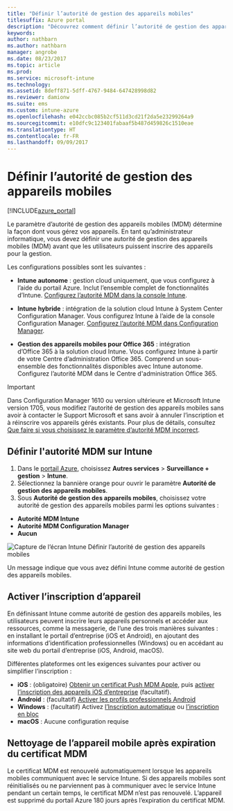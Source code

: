 ```yaml
---
title: "Définir l’autorité de gestion des appareils mobiles"
titlesuffix: Azure portal
description: "Découvrez comment définir l’autorité de gestion des appareils mobiles dans Intune. \""
keywords: 
author: nathbarn
ms.author: nathbarn
manager: angrobe
ms.date: 08/23/2017
ms.topic: article
ms.prod: 
ms.service: microsoft-intune
ms.technology: 
ms.assetid: 8deff871-5dff-4767-9484-647428998d82
ms.reviewer: damionw
ms.suite: ems
ms.custom: intune-azure
ms.openlocfilehash: e042ccbc085b2cf511d3cd21f2da5e23299264a9
ms.sourcegitcommit: e10dfc9c123401fabaaf5b487d459826c1510eae
ms.translationtype: HT
ms.contentlocale: fr-FR
ms.lasthandoff: 09/09/2017
---
```

# <a name="set-the-mobile-device-management-authority"></a>Définir l’autorité de gestion des appareils mobiles

[!INCLUDE[azure_portal](./includes/azure_portal.md)]

Le paramètre d’autorité de gestion des appareils mobiles (MDM) détermine la façon dont vous gérez vos appareils. En tant qu’administrateur informatique, vous devez définir une autorité de gestion des appareils mobiles (MDM) avant que les utilisateurs puissent inscrire des appareils pour la gestion.

Les configurations possibles sont les suivantes :

- **Intune autonome** : gestion cloud uniquement, que vous configurez à l’aide du portail Azure. Inclut l’ensemble complet de fonctionnalités d’Intune. [Configurez l’autorité MDM dans la console Intune](#set-mdm-authority-to-intune).

- **Intune hybride** : intégration de la solution cloud Intune à System Center Configuration Manager. Vous configurez Intune à l’aide de la console Configuration Manager. [Configurez l’autorité MDM dans Configuration Manager](https://docs.microsoft.com/sccm/mdm/deploy-use/configure-intune-subscription).

- **Gestion des appareils mobiles pour Office 365** : intégration d’Office 365 à la solution cloud Intune. Vous configurez Intune à partir de votre Centre d’administration Office 365. Comprend un sous-ensemble des fonctionnalités disponibles avec Intune autonome. Configurez l’autorité MDM dans le Centre d'administration Office 365.

>[!IMPORTANT]    
Dans Configuration Manager 1610 ou version ultérieure et Microsoft Intune version 1705, vous modifiez l’autorité de gestion des appareils mobiles sans avoir à contacter le Support Microsoft et sans avoir à annuler l’inscription et à réinscrire vos appareils gérés existants. Pour plus de détails, consultez [Que faire si vous choisissez le paramètre d’autorité MDM incorrect](/intune-classic/deploy-use/prerequisites-for-enrollment#what-to-do-if-you-choose-the-wrong-mdm-authority-setting).

## <a name="set-mdm-authority-to-intune"></a>Définir l'autorité MDM sur Intune

1. Dans le [portail Azure](https://portal.azure.com), choisissez **Autres services** > **Surveillance + gestion** > **Intune**.
2. Sélectionnez la bannière orange pour ouvrir le paramètre **Autorité de gestion des appareils mobiles**.
3. Sous **Autorité de gestion des appareils mobiles**, choisissez votre autorité de gestion des appareils mobiles parmi les options suivantes :
  - **Autorité MDM Intune**
  - **Autorité MDM Configuration Manager**
  - **Aucun**

  ![Capture de l’écran Intune Définir l’autorité de gestion des appareils mobiles](media/set-mdm-auth.png)

  Un message indique que vous avez défini Intune comme autorité de gestion des appareils mobiles.

## <a name="enable-device-enrollment"></a>Activer l’inscription d’appareil

En définissant Intune comme autorité de gestion des appareils mobiles, les utilisateurs peuvent inscrire leurs appareils personnels et accéder aux ressources, comme la messagerie, de l’une des trois manières suivantes : en installant le portail d’entreprise (iOS et Android), en ajoutant des informations d’identification professionnelles (Windows) ou en accédant au site web du portail d’entreprise (iOS, Android, macOS).

Différentes plateformes ont les exigences suivantes pour activer ou simplifier l’inscription :
- **iOS** : (obligatoire) [Obtenir un certificat Push MDM Apple](apple-mdm-push-certificate-get.md), puis [activer l’inscription des appareils iOS d’entreprise](ios-enroll.md) (facultatif).
- **Android** : (facultatif) [Activer les profils professionnels Android](android-enroll.md)
- **Windows** : (facultatif) Activez [l’Inscription automatique](windows-enroll.md) ou [l’inscription en bloc](windows-bulk-enroll.md)
- **macOS** : Aucune configuration requise


## <a name="mobile-device-cleanup-after-mdm-certificate-expiration"></a>Nettoyage de l’appareil mobile après expiration du certificat MDM

Le certificat MDM est renouvelé automatiquement lorsque les appareils mobiles communiquent avec le service Intune. Si des appareils mobiles sont réinitialisés ou ne parviennent pas à communiquer avec le service Intune pendant un certain temps, le certificat MDM n’est pas renouvelé. L’appareil est supprimé du portail Azure 180 jours après l’expiration du certificat MDM.
